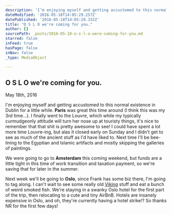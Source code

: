 ```yaml
---
description: 'I’m enjoying myself and getting accustomed to this normal existence in Dublin for a little while. Paris was great this time around (I think this was my 3rd time...). I finally went to the Louvre, which while my typically curmudgeonly attitude will turn her nose up at touristy things, it’s nice to remember that that shit is pretty awesome to see! I could have spent a lot more time Louvre-ing, but alas it closed early on Sunday and I didn’t get to see as much of the ancient stuff as I’d have liked to. Next time I’ll be bee-lining to the Egyptian and Islamic artifacts and mostly skipping the galleries of paintings.'
dateModified: '2016-05-18T14:05:29.257Z'
datePublished: '2016-05-18T14:05:29.332Z'
title: "O S L O we're coming for you."
author: []
sourcePath: _posts/2016-05-18-o-s-l-o-were-coming-for-you.md
starred: false
inFeed: true
hasPage: false
inNav: false
_type: MediaObject

---
```

<article style=""><h1>O S L O we're coming for you.</h1><p>May 18th, 2016</p></article>

I'm enjoying myself and getting accustomed to this normal existence in Dublin for a little while. **Paris** was great this time around (I think this was my 3rd time...). I finally went to the Louvre, which while my typically curmudgeonly attitude will turn her nose up at touristy things, it's nice to remember that that shit is pretty awesome to see! I could have spent a lot more time Louvre-ing, but alas it closed early on Sunday and I didn't get to see as much of the ancient stuff as I'd have liked to. Next time I'll be bee-lining to the Egyptian and Islamic artifacts and mostly skipping the galleries of paintings.

We were going to go to **Amsterdam** this coming weekend, but funds are a little tight in this time of work transition and taxation payment, so we're saving that for later in the summer.

Next week we'll be going to **Oslo**, since Frank has some biz there, I'm going to tag along. I can't wait to see some really old [Viking][0] stuff and eat a bunch of weird smoked fish. We're staying in a swanky Oslo hotel for the first part of the trip, then relocating to a cute and tiny AirBnB. Hotels are insanely expensive in Oslo, and oh, they're currently having a hotel strike!? So thanks NR for the first few days! 

[0]: https://www.khm.uio.no/english/visit-us/viking-ship-museum/